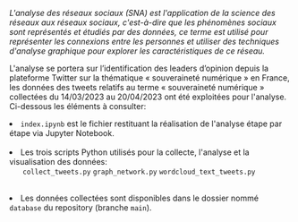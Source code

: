 <em> L'analyse des réseaux sociaux (SNA) est l'application de la science des réseaux aux réseaux sociaux, c'est-à-dire que les phénomènes sociaux sont représentés et étudiés par des données, ce terme est utilisé pour représenter les connexions entre les personnes et utiliser des techniques d'analyse graphique pour explorer les caractéristiques de ce réseau. </em>

L'analyse se portera sur l’identification des leaders d’opinion depuis la plateforme Twitter sur la thématique « souveraineté numérique » en France, les données des tweets relatifs au terme « souveraineté numérique » collectées du 14/03/2023 au 20/04/2023 ont été exploitées pour l'analyse.
Ci-dessous les éléments à consulter:

<li> <code>index.ipynb</code> est le fichier restituant la réalisation de l'analyse étape par étape via Jupyter Notebook. </li>  
<br>
<li> Les trois scripts Python utilisés pour la collecte, l'analyse et la visualisation des données:
 <ul> <code>collect_tweets.py</code>  
<code>graph_network.py</code>  
<code>wordcloud_text_tweets.py</code> </ul> 
</li>
<br>
<li> Les données collectées sont disponibles dans le dossier nommé <code>database</code> du repository (branche <code>main</code>). </li>
